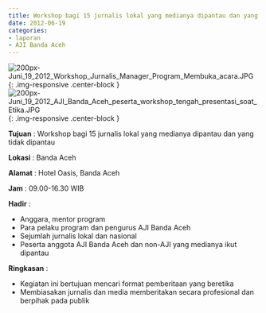 ```yaml
---
title: Workshop bagi 15 jurnalis lokal yang medianya dipantau dan yang tidak dipantau
date: 2012-06-19
categories:
- laporan
- AJI Banda Aceh
---
```


![200px-Juni_19_2012_Workshop_Jurnalis_Manager_Program_Membuka_acara.JPG](/uploads/200px-Juni_19_2012_Workshop_Jurnalis_Manager_Program_Membuka_acara.JPG){: .img-responsive .center-block }
![200px-Juni_19_2012_AJI_Banda_Aceh_peserta_workshop_tengah_presentasi_soat_Etika.JPG](/uploads/200px-Juni_19_2012_AJI_Banda_Aceh_peserta_workshop_tengah_presentasi_soat_Etika.JPG){: .img-responsive .center-block }

**Tujuan** : Workshop bagi 15 jurnalis lokal yang medianya dipantau dan yang tidak dipantau

**Lokasi** : Banda Aceh

**Alamat** : Hotel Oasis, Banda Aceh

**Jam** : 09.00-16.30  WIB

**Hadir** : 
* Anggara, mentor program
* Para pelaku program dan pengurus AJI Banda Aceh
* Sejumlah jurnalis lokal dan nasional
* Peserta anggota AJI Banda Aceh dan non-AJI yang medianya ikut dipantau

**Ringkasan** : 
* Kegiatan ini bertujuan mencari format pemberitaan yang beretika
* Membiasakan jurnalis dan media memberitakan secara profesional dan berpihak pada publik
